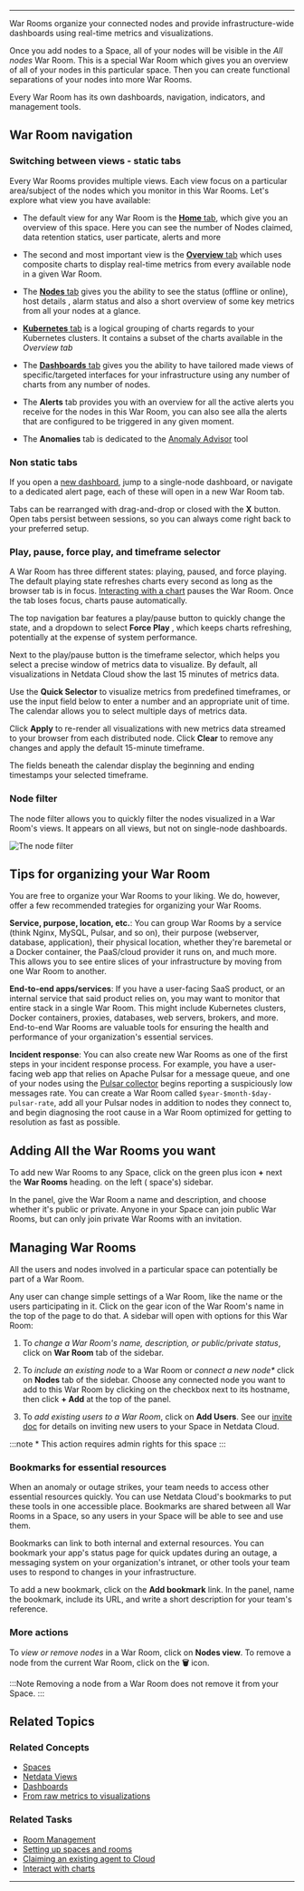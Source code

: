 <!--
title: "Rooms"
sidebar_label: "Rooms"
custom_edit_url: "https://github.com/netdata/netdata/blob/master/docs/concepts/netdata-cloud/rooms.md"
sidebar_position: "1700"
learn_status: "Published"
learn_topic_type: "Concepts"
learn_rel_path: "Concepts/Netdata cloud"
learn_docs_purpose: "Present the concept of a room, it's purpose and use cases"
-->


**********************************************************************

War Rooms organize your connected nodes and provide infrastructure-wide dashboards using real-time metrics and
visualizations.

Once you add nodes to a Space, all of your nodes will be visible in the _All nodes_ War Room. This is a special War Room
which gives you an overview of all of your nodes in this particular space. Then you can create functional separations of
your nodes into more War Rooms. 

Every War Room has its own dashboards, navigation, indicators, and management tools.

## War Room navigation

### Switching between views - static tabs

Every War Rooms provides multiple views. Each view focus on a particular area/subject of the nodes which you monitor in
this War Rooms. Let's explore what view you have available:

- The default view for any War Room is the [**Home** tab](/docs/concepts/visualize/overview#home), which give you an overview
  of this space. Here you can see the number of Nodes claimed, data retention statics, user particate, alerts and more

- The second and most important view is the [**Overview** tab](/docs/concepts/visualize/overview#overview) which uses composite
  charts to display real-time metrics from every available node in a given War Room.

- The [**Nodes** tab](/docs/concepts/visualize/nodes) gives you the ability to see the status (offline or online), host details
  , alarm status and also a short overview of some key metrics from all your nodes at a glance.

- [**Kubernetes** tab](/docs/concepts/visualize/kubernetes) is a logical grouping of charts regards to your Kubernetes clusters.
  It contains a subset of the charts available in the _Overview tab_

- The [**Dashboards** tab](/docs/concepts/visualize/dashboards) gives you the ability to have tailored made views of
  specific/targeted interfaces for your infrastructure using any number of charts from any number of nodes.

- The **Alerts** tab provides you with an overview for all the active alerts you receive for the nodes in this War Room,
  you can also see alla the alerts that are configured to be triggered in any given moment.

- The **Anomalies** tab is dedicated to the [Anomaly Advisor](/docs/cloud/insights/anomaly-advisor) tool

### Non static tabs

If you open a [new dashboard](/docs/concepts/visualize/dashboards), jump to a single-node dashboard, or navigate to a dedicated
alert page, each of these will open in a new War Room tab.

Tabs can be rearranged with drag-and-drop or closed with the **X** button. Open tabs persist between sessions, so you
can always come right back to your preferred setup.

### Play, pause, force play, and timeframe selector

A War Room has three different states: playing, paused, and force playing. The default playing state refreshes charts
every second as long as the browser tab is in focus. [Interacting with a chart](/docs/dashboard/interact-charts) pauses
the War Room. Once the tab loses focus, charts pause automatically.

The top navigation bar features a play/pause button to quickly change the state, and a dropdown to select **Force Play**
, which keeps charts refreshing, potentially at the expense of system performance.

Next to the play/pause button is the timeframe selector, which helps you select a precise window of metrics data to
visualize. By default, all visualizations in Netdata Cloud show the last 15 minutes of metrics data.

Use the **Quick Selector** to visualize metrics from predefined timeframes, or use the input field below to enter a
number and an appropriate unit of time. The calendar allows you to select multiple days of metrics data.

Click **Apply** to re-render all visualizations with new metrics data streamed to your browser from each distributed
node. Click **Clear** to remove any changes and apply the default 15-minute timeframe.

The fields beneath the calendar display the beginning and ending timestamps your selected timeframe.


### Node filter

The node filter allows you to quickly filter the nodes visualized in a War Room's views. It appears on all views, but
not on single-node dashboards.

![The node filter](https://user-images.githubusercontent.com/12612986/172674440-df224058-2b2c-41da-bb45-f4eb82e342e5.png)


## Tips for organizing your War Room

You are free to organize your War Rooms to your liking. We do, however, offer a few recommended trategies for organizing your War Rooms.

**Service, purpose, location, etc.**: You can group War Rooms by a service (think Nginx, MySQL, Pulsar, and so on),
their purpose (webserver, database, application), their physical location, whether they're baremetal or a Docker
container, the PaaS/cloud provider it runs on, and much more. This allows you to see entire slices of your
infrastructure by moving from one War Room to another.

**End-to-end apps/services**: If you have a user-facing SaaS product, or an internal service that said product relies
on, you may want to monitor that entire stack in a single War Room. This might include Kubernetes clusters, Docker
containers, proxies, databases, web servers, brokers, and more. End-to-end War Rooms are valuable tools for ensuring the
health and performance of your organization's essential services.

**Incident response**: You can also create new War Rooms as one of the first steps in your incident response process.
For example, you have a user-facing web app that relies on Apache Pulsar for a message queue, and one of your nodes
using the [Pulsar collector](/docs/agent/collectors/go.d.plugin/modules/pulsar) begins reporting a suspiciously low
messages rate. You can create a War Room called `$year-$month-$day-pulsar-rate`, add all your Pulsar nodes in addition
to nodes they connect to, and begin diagnosing the root cause in a War Room optimized for getting to resolution as fast
as possible.

## Adding All the War Rooms you want

To add new War Rooms to any Space, click on the green plus icon **+** next the **War Rooms** heading. on the left (
space's) sidebar.

In the panel, give the War Room a name and description, and choose whether it's public or private. Anyone in your Space
can join public War Rooms, but can only join private War Rooms with an invitation.

## Managing War Rooms

All the users and nodes involved in a particular space can potentially be part of a War Room.

Any user can change simple settings of a War Room, like the name or the users participating in it. Click on the gear 
icon of the War Room's name in the top of the page to do that. A sidebar will open with options for this War Room:

1. To _change a War Room's name, description, or public/private status_, click on **War Room** tab of the sidebar.

2. To _include an existing node_ to a War Room or _connect a new node*_ click on **Nodes** tab of the sidebar. Choose any
connected node you want to add to this War Room by clicking on the checkbox next to its hostname, then click **+ Add**
at the top of the panel.

3. To _add existing users to a War Room_, click on **Add Users**. See our [invite doc](/docs/cloud/manage/invite-your-team)
for details on inviting new users to your Space in Netdata Cloud.

:::note
 \* This action requires admin rights for this space
:::

### Bookmarks for  essential resources

When an anomaly or outage strikes, your team needs to access other essential resources quickly. You can use Netdata
Cloud's bookmarks to put these tools in one accessible place. Bookmarks are shared between all War Rooms in a Space, so
any users in your Space will be able to see and use them.

Bookmarks can link to both internal and external resources. You can bookmark your app's status page for quick updates
during an outage, a messaging system on your organization's intranet, or other tools your team uses to respond to
changes in your infrastructure.

To add a new bookmark, click on the **Add bookmark** link. In the panel, name the bookmark, include its URL, and write a
short description for your team's reference.

### More actions

To _view or remove nodes_ in a War Room, click on **Nodes view**. To remove a node from the current War Room, click on
the **🗑** icon. 

:::Note
 Removing a node from a War Room does not remove it from your Space.
:::

## Related Topics

### **Related Concepts**
- [Spaces](https://github.com/netdata/learn/blob/master/docs/concepts/netdata-cloud/spaces.md)
- [Netdata Views](https://github.com/netdata/learn/blob/master/docs/concepts/netdata-cloud/netdata-views.md)
- [Dashboards](https://github.com/netdata/learn/blob/master/docs/concepts/visualizations/dashboards.md)
- [From raw metrics to visualizations](https://github.com/netdata/learn/blob/rework-learn/docs/concepts/visualizations/from-raw-metrics-to-visualization.md)

### Related Tasks
- [Room Management](https://github.com/netdata/learn/blob/rework-learn/docs/tasks/setup/space-administration/room-management.md)
- [Setting up spaces and rooms](https://github.com/netdata/learn/blob/master/docs/tasks/setup/setup-spaces-and-rooms.md#how-to-organize-your-netdata-cloud)
- [Claiming an existing agent to Cloud](https://github.com/netdata/netdata/blob/rework-learn/docs/tasks/setup/claim-existing-agent-to-cloud.md)
- [Interact with charts](https://github.com/netdata/learn/blob/rework-learn/docs/tasks/interact-with-the-charts.md)

*******************************************************************************
